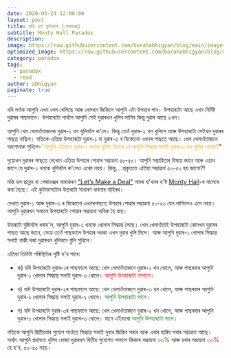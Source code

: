 ```yaml
---
date: 2020-05-24 12:00:00
layout: post
title: মন্তি হল কুটাভাস (পেৰাডক্স) 
subtitle: Monty Hall Paradox
description: 
image: https://raw.githubusercontent.com/borahabhigyan/blog/main/images/mh.jpeg
optimized_image: https://raw.githubusercontent.com/borahabhigyan/blog/main/images/mh.jpeg
category: paradox
tags:
  - paradox
  - read
author: abhigyan
paginate: true
---
```


ধৰি লওঁক আপুনি এখন খেল খেলিছে আৰু খেলখন জিকিলে আপুনি এটা উপহাৰ পাব। উপহাৰটো আছে এখন নিৰ্দিষ্ট দুৱাৰৰ পাছফালে। উপহাৰটো পাবলৈ আপুনি সেই দুৱাৰখন খুলিব লাগিব কিন্তু দুৱাৰ আছে ৩খন।

আপুনি খেল খেলাওঁতাজনক দুৱাৰ-১ খন খুলিবলৈ ক'লে। কিন্তু তেওঁ দুৱাৰ-২ খন খুলিলে আৰু উপহাৰটো সেইখন দুৱাৰৰ পাছত নাছিল।
গতিকে এতিয়া উপহাৰটো দুৱাৰ-১ বা দুৱাৰ-৩ ৰ যিকোনো এখনৰ পাছতে আছে। খেল খেলাওঁতাজনে আপোনাক সুধিলে-<span style="color:orange">"আপুনি এতিয়াও দুৱাৰ-১ খনকে খুলিব বিচাৰে নে আপুনি সিদ্ধান্ত সলাই দুৱাৰ-৩ খন খুলিব খোজে?</span>"

দুয়োখন দুৱাৰৰ পাছতে দেখোন এতিয়া উপহাৰ পোৱাৰ সম্ভাৱনা ৫০-৫০। আপুনি সম্ভাৱিতাৰ বিষয়ে জানে আৰু এয়াও জানে যে দুৱাৰ-১ খনকে খুলিবলৈ ক'লেও একো নহয়। কিন্তু... প্ৰকৃততে এতিয়া সম্ভাৱনা ৫০-৫০ হয় জানো?!

মন্তি হল প্ৰব্লেম বা পেৰাডক্সৰ নামাকৰণ ["Let’s Make a Deal"](https://www.cbs.com/shows/lets_make_a_deal/) নামৰ শ্ব'খনৰ হ'ষ্ট [Monty Hall](https://en.m.wikipedia.org/wiki/Monty_Hall)-ৰ নামেৰে কৰা হৈছে। এই কুটাভাসটোৰ উত্তৰটো সাধাৰণ ধাৰণাৰ বাহিৰৰ।

দেখাত দুৱাৰ-১ আৰু দুৱাৰ-৩ ৰ যিকোনো এখনৰপাছতে উপহাৰ পোৱাৰ সম্ভাৱনা ৫০-৫০ যেন লাগিলেও এনে নহয়। আপুনি দুৱাৰখন সলালে উপহাৰটো পোৱাৰ সম্ভাৱনা অধিক হৈ যায়।

উত্তৰটো বুজিবলৈ ধৰাহ'ল, আপুনি দুৱাৰ-১ খনকে খোলাৰ সিদ্ধান্ত লৈছে। খেল খেলাওঁতাই উপহাৰটো কোনখন দুৱাৰৰ পাছত আছে জানে, সেয়ে তেওঁ পাছফালে উপহাৰ নথকা এখন দুৱাৰ খুলি দিলে। আৰু আপুনি দুৱাৰ-১ খোলাৰ সিদ্ধান্ত সলাই বাকী থকা দুৱাৰখন খুলিবনে বুলি সুধিলে। 

এতিয়া তিনিটা পৰিস্থিতিৰ সৃষ্টি হ'ব পাৰে:
* ক) যদি উপহাৰটো দুৱাৰ-১ৰ পাছফালে আছে: খেল খেলাওঁতাজনে দুৱাৰ-২ খন খোলে, আৰু পাছৰবাৰ আপুনি দুৱাৰ-১ খোলাৰ সিদ্ধান্ত সলাই দুৱাৰ-৩ খোলে। <span style="color:red">আপুনি উপহাৰটো নাপালে।</span>

* খ) যদি উপহাৰটো দুৱাৰ-২ৰ পাছফালে আছে: খেল খেলাওঁতাজনে দুৱাৰ-৩ খন খোলে, আৰু পাছৰবাৰ আপুনি দুৱাৰ-১ খোলাৰ সিদ্ধান্ত সলাই দুৱাৰ-২ খোলে। <span style="color:green">আপুনি উপহাৰটো পালে।</span>

* গ) যদি উপহাৰটো দুৱাৰ-৩ৰ পাছফালে আছে: খেল খেলাওঁতাজনে দুৱাৰ-২ খন খোলে, আৰু পাছৰবাৰ আপুনি দুৱাৰ-১ খোলাৰ সিদ্ধান্ত সলাই দুৱাৰ-৩ খোলে। মানে এইবাৰো <span style="color:green">আপুনি উপহাৰটো পালে।</span>

গতিকে আপুনি দ্বিতীয়বাৰ সুযোগ পাওঁতে সিদ্ধান্ত সলাই দুবাৰ জিকিব পৰাৰ আৰু এবাৰ হাৰিব পৰাৰ সম্ভাৱনা আছে।
অৰ্থাৎ আপুনি প্ৰথমতে খুলিব খোজা দুৱাৰখন দ্বিতীয় সুযোগত সলালে জিকাৰ সম্ভাৱনা <span style="color:green">৬৬%</span> আৰু হৰাৰ সম্ভাৱনা <span style="color:red">৩৩%</span> হে হ'ব, ৫০-৫০ নহয়। 




